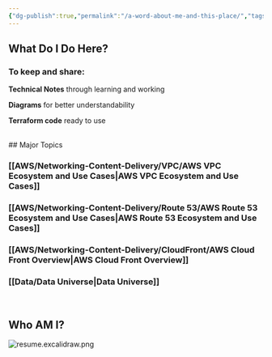 ```yaml
---
{"dg-publish":true,"permalink":"/a-word-about-me-and-this-place/","tags":["gardenEntry"]}
---
```



## What Do I Do Here?

### To keep and share: 

**Technical Notes** through learning and working

**Diagrams** for better understandability

**Terraform code** ready to use


<br>
## Major Topics

### [[AWS/Networking-Content-Delivery/VPC/AWS VPC Ecosystem and Use Cases\|AWS VPC Ecosystem and Use Cases]]
### [[AWS/Networking-Content-Delivery/Route 53/AWS Route 53 Ecosystem and Use Cases\|AWS Route 53 Ecosystem and Use Cases]]
### [[AWS/Networking-Content-Delivery/CloudFront/AWS Cloud Front Overview\|AWS Cloud Front Overview]]
### [[Data/Data Universe\|Data Universe]]

<br>

## Who AM I?

![resume.excalidraw.png](/img/user/resume/resume.excalidraw.png)





